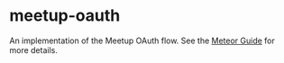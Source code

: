 # meetup-oauth

An implementation of the Meetup OAuth flow. See the [Meteor Guide](https://guide.meteor.com/accounts.html) for more details.
